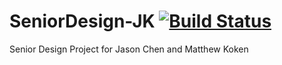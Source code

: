 # SeniorDesign-JK [![Build Status](https://travis-ci.com/patback66/SeniorDesign-JK.svg?branch=master)](https://travis-ci.com/patback66/SeniorDesign-JK/)
Senior Design Project for Jason Chen and Matthew Koken
